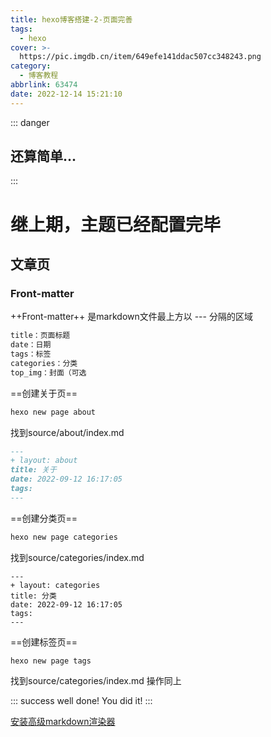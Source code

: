 ```yaml
---
title: hexo博客搭建-2-页面完善
tags:
  - hexo
cover: >-
  https://pic.imgdb.cn/item/649efe141ddac507cc348243.png
category:
  - 博客教程
abbrlink: 63474
date: 2022-12-14 15:21:10
---
```

::: danger
## 还算简单...
:::
<!-- more -->

# 继上期，主题已经配置完毕
## 文章页
### Front-matter
++Front-matter++ 是markdown文件最上方以 --- 分隔的区域
```markdown
title：页面标题
date：日期
tags：标签
categories：分类
top_img：封面（可选
```

==创建关于页==
```bash
hexo new page about
```
找到source/about/index.md
```markdown
---
+ layout: about
title: 关于
date: 2022-09-12 16:17:05
tags:
---
```

==创建分类页==
```bash
hexo new page categories
```
找到source/categories/index.md
```
---
+ layout: categories
title: 分类
date: 2022-09-12 16:17:05
tags:
---
```

==创建标签页==
```
hexo new page tags
```
找到source/categories/index.md
操作同上

::: success
well done!
You did it!
:::

[安装高级markdown渲染器](/2022/12/12/markdown-it食用教程/)